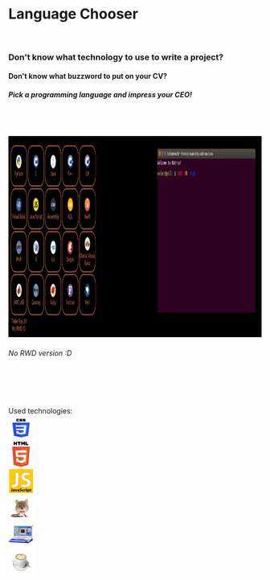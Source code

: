 <h1>Language Chooser</h1>

</br>

### Don't know what technology to use to write a project? </br>
#### Don't know what buzzword to put on your CV? </br>
##### Pick a programming language and impress your CEO! </br>

</br>
</br>
</br>

<img src="./readme/gif/lc.gif" width="1200" height="400" />

<h6>No RWD version :D</h6>

</br>
</br>
</br>

Used technologies:  </br>
<img src="./readme/image/css.png" width="50" height="50" /> </br>
<img src="./readme/image/HTML5.png" width="50" height="50" /> </br>
<img src="./readme/image/js.png" width="50" height="50" /> </br>
<img src="./readme/image/mouse.png" width="50" height="50" /> </br>
<img src="./readme/image/laptop.png" width="50" height="50" /> </br>
<img src="./readme/image/coffee.png" width="50" height="50" /> </br>